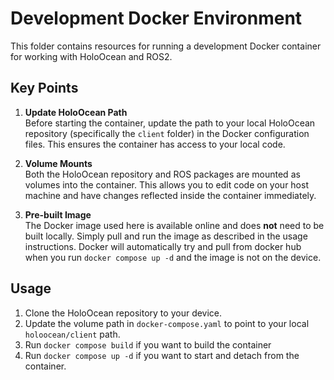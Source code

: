 # Development Docker Environment

This folder contains resources for running a development Docker container for working with HoloOcean and ROS2.

## Key Points

1. **Update HoloOcean Path**  
    Before starting the container, update the path to your local HoloOcean repository (specifically the `client` folder) in the Docker configuration files. This ensures the container has access to your local code.

2. **Volume Mounts**  
    Both the HoloOcean repository and ROS packages are mounted as volumes into the container. This allows you to edit code on your host machine and have changes reflected inside the container immediately.

3. **Pre-built Image**  
    The Docker image used here is available online and does **not** need to be built locally. Simply pull and run the image as described in the usage instructions. Docker will automatically try and pull from docker hub when you run `docker compose up -d` and the image is not on the device.

## Usage

1. Clone the HoloOcean repository to your device.
2. Update the volume path in `docker-compose.yaml` to point to your local `holoocean/client` path.
3. Run `docker compose build` if you want to build the container
4. Run `docker compose up -d` if you want to start and detach from the container. 